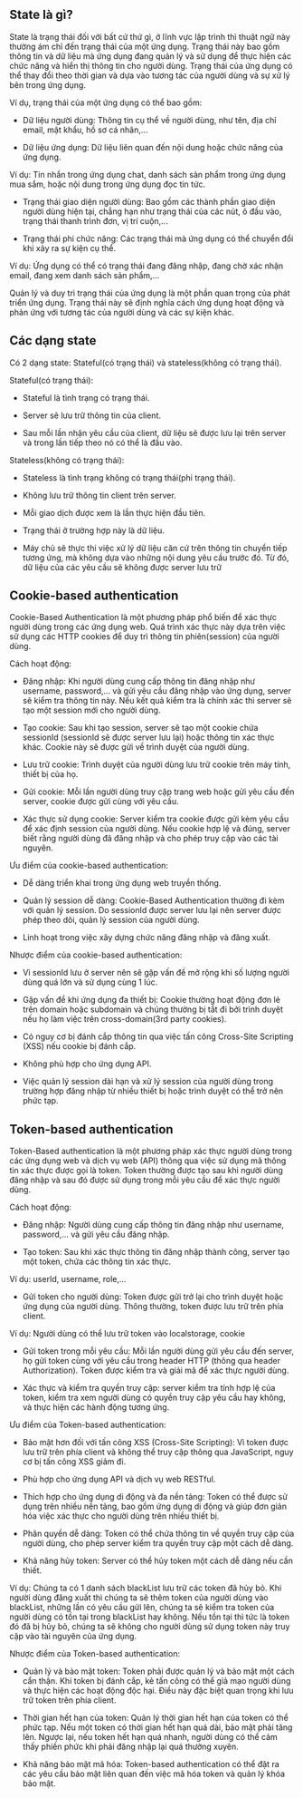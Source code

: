 <!-- Tìm hiểu về cookie-based authentication vs token-based authentication -->

## State là gì?

State là trạng thái đối với bất cứ thứ gì, ở lĩnh vực lập trình thì thuật ngữ này thường ám chỉ đến trạng thái của một ứng dụng. Trạng thái này bao gồm thông tin và dữ liệu mà ứng dụng đang quản lý và sử dụng để thực hiện các chức năng và hiển thị thông tin cho người dùng. Trạng thái của ứng dụng có thể thay đổi theo thời gian và dựa vào tương tác của người dùng và sự xử lý bên trong ứng dụng.

Ví dụ, trạng thái của một ứng dụng có thể bao gồm:

- Dữ liệu người dùng: Thông tin cụ thể về người dùng, như tên, địa chỉ email, mật khẩu, hồ sơ cá nhân,...

- Dữ liệu ứng dụng: Dữ liệu liên quan đến nội dung hoặc chức năng của ứng dụng.

Ví dụ: Tin nhắn trong ứng dụng chat, danh sách sản phẩm trong ứng dụng mua sắm, hoặc nội dung trong ứng dụng đọc tin tức.

- Trạng thái giao diện người dùng: Bao gồm các thành phần giao diện người dùng hiện tại, chẳng hạn như trạng thái của các nút, ô đầu vào, trạng thái thanh trình đơn, vị trí cuộn,...

- Trạng thái phi chức năng: Các trạng thái mà ứng dụng có thể chuyển đổi khi xảy ra sự kiện cụ thể.

Ví dụ: Ứng dụng có thể có trạng thái đang đăng nhập, đang chờ xác nhận email, đang xem danh sách sản phẩm,...

Quản lý và duy trì trạng thái của ứng dụng là một phần quan trọng của phát triển ứng dụng. Trạng thái này sẽ định nghĩa cách ứng dụng hoạt động và phản ứng với tương tác của người dùng và các sự kiện khác.

## Các dạng state

Có 2 dạng state: Stateful(có trạng thái) và stateless(không có trạng thái).

Stateful(có trạng thái):

- Stateful là tình trạng có trạng thái.

- Server sẽ lưu trữ thông tin của client.

- Sau mỗi lần nhận yêu cầu của client, dữ liệu sẽ được lưu lại trên server và trong lần tiếp theo nó có thể là đầu vào.

Stateless(không có trạng thái):

- Stateless là tình trạng không có trạng thái(phi trạng thái).

- Không lưu trữ thông tin client trên server.

- Mỗi giao dịch được xem là lần thực hiện đầu tiên.

- Trạng thái ở trường hợp này là dữ liệu.

- Máy chủ sẽ thực thi việc xử lý dữ liệu căn cứ trên thông tin chuyển tiếp tương ứng, mà không dựa vào những nội dung yêu cầu trước đó. Từ đó, dữ liệu của các yêu cầu sẽ không được server lưu trữ

## Cookie-based authentication

Cookie-Based Authentication là một phương pháp phổ biến để xác thực người dùng trong các ứng dụng web. Quá trình xác thực này dựa trên việc sử dụng các HTTP cookies để duy trì thông tin phiên(session) của người dùng.

Cách hoạt động:

- Đăng nhập: Khi người dùng cung cấp thông tin đăng nhập như username, password,... và gửi yêu cầu đăng nhập vào ứng dụng, server sẽ kiểm tra thông tin này. Nếu kết quả kiểm tra là chính xác thì server sẽ tạo một session mới cho người dùng.

- Tạo cookie: Sau khi tạo session, server sẽ tạo một cookie chứa sessionId (sessionId sẽ được server lưu lại) hoặc thông tin xác thực khác. Cookie này sẽ được gửi về trình duyệt của người dùng.

- Lưu trữ cookie: Trình duyệt của người dùng lưu trữ cookie trên máy tính, thiết bị của họ.

- Gửi cookie: Mỗi lần người dùng truy cập trang web hoặc gửi yêu cầu đến server, cookie được gửi cùng với yêu cầu.

- Xác thực sử dụng cookie: Server kiểm tra cookie được gửi kèm yêu cầu để xác định session của người dùng. Nếu cookie hợp lệ và đúng, server biết rằng người dùng đã đăng nhập và cho phép truy cập vào các tài nguyên.

Ưu điểm của cookie-based authentication:

- Dễ dàng triển khai trong ứng dụng web truyền thống.

- Quản lý session dễ dàng: Cookie-Based Authentication thường đi kèm với quản lý session. Do sessionId được server lưu lại nên server được phép theo dõi, quản lý session của người dùng.

- Linh hoạt trong việc xây dựng chức năng đăng nhập và đăng xuất.

Nhược điểm của cookie-based authentication:

- Vì sessionId lưu ở server nên sẽ gặp vấn đề mở rộng khi số lượng người dùng quá lớn và sử dụng cùng 1 lúc.

- Gặp vấn đề khi ứng dụng đa thiết bị: Cookie thường hoạt động đơn lẻ trên domain hoặc subdomain và chúng thường bị tắt đi bởi trình duyệt nếu họ làm việc trên cross-domain(3rd party cookies).

- Có nguy cơ bị đánh cắp thông tin qua việc tấn công Cross-Site Scripting (XSS) nếu cookie bị đánh cắp.

- Không phù hợp cho ứng dụng API.

- Việc quản lý session dài hạn và xử lý session của người dùng trong trường hợp đăng nhập từ nhiều thiết bị hoặc trình duyệt có thể trở nên phức tạp.

## Token-based authentication

Token-Based authentication là một phương pháp xác thực người dùng trong các ứng dụng web và dịch vụ web (API) thông qua việc sử dụng mã thông tin xác thực được gọi là token. Token thường được tạo sau khi người dùng đăng nhập và sau đó được sử dụng trong mỗi yêu cầu để xác thực người dùng.

Cách hoạt động:

- Đăng nhập: Người dùng cung cấp thông tin đăng nhập như username, password,... và gửi yêu cầu đăng nhập.

- Tạo token: Sau khi xác thực thông tin đăng nhập thành công, server tạo một token, chứa các thông tin xác thực.

Ví dụ: userId, username, role,...

- Gửi token cho người dùng: Token được gửi trở lại cho trình duyệt hoặc ứng dụng của người dùng. Thông thường, token được lưu trữ trên phía client.

Ví dụ: Người dùng có thể lưu trữ token vào localstorage, cookie

- Gửi token trong mỗi yêu cầu: Mỗi lần người dùng gửi yêu cầu đến server, họ gửi token cùng với yêu cầu trong header HTTP (thông qua header Authorization). Token được kiểm tra và giải mã để xác thực người dùng.

- Xác thực và kiểm tra quyền truy cập: server kiểm tra tính hợp lệ của token, kiểm tra xem người dùng có quyền truy cập yêu cầu hay không, và thực hiện các hành động tương ứng.

Ưu điểm của Token-based authentication:

- Bảo mật hơn đối với tấn công XSS (Cross-Site Scripting): Vì token được lưu trữ trên phía client và không thể truy cập thông qua JavaScript, nguy cơ bị tấn công XSS giảm đi.

- Phù hợp cho ứng dụng API và dịch vụ web RESTful.

- Thích hợp cho ứng dụng di động và đa nền tảng: Token có thể được sử dụng trên nhiều nền tảng, bao gồm ứng dụng di động và giúp đơn giản hóa việc xác thực cho người dùng trên nhiều thiết bị.

- Phân quyền dễ dàng: Token có thể chứa thông tin về quyền truy cập của người dùng, cho phép server kiểm tra quyền truy cập một cách dễ dàng.

- Khả năng hủy token: Server có thể hủy token một cách dễ dàng nếu cần thiết.

Ví dụ: Chúng ta có 1 danh sách blackList lưu trữ các token đã hủy bỏ. Khi người dùng đăng xuất thì chúng ta sẽ thêm token của người dùng vào blackList, những lần có yêu cầu gửi lên, chúng ta sẽ kiểm tra token của người dùng có tồn tại trong blackList hay không. Nếu tồn tại thì tức là token đó đã bị hủy bỏ, chúng ta sẽ không cho người dùng sử dụng token này truy cập vào tài nguyên của ứng dụng.

Nhược điểm của Token-based authentication:

- Quản lý và bảo mật token: Token phải được quản lý và bảo mật một cách cẩn thận. Khi token bị đánh cắp, kẻ tấn công có thể giả mạo người dùng và thực hiện các hoạt động độc hại. Điều này đặc biệt quan trọng khi lưu trữ token trên phía client.

- Thời gian hết hạn của token: Quản lý thời gian hết hạn của token có thể phức tạp. Nếu một token có thời gian hết hạn quá dài, bảo mật phải tăng lên. Ngược lại, nếu token hết hạn quá nhanh, người dùng có thể cảm thấy phiền phức khi phải đăng nhập lại quá thường xuyên.

- Khả năng bảo mật mã hóa: Token-based authentication có thể đặt ra các yêu cầu bảo mật liên quan đến việc mã hóa token và quản lý khóa bảo mật.
